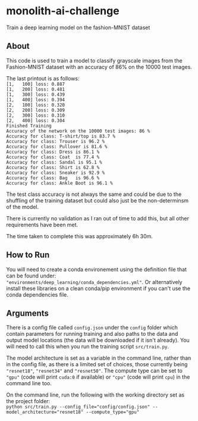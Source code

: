 # monolith-ai-challenge
Train a deep learning model on the fashion-MNIST dataset

## About
This code is used to train a model to classify grayscale images from the Fashion-MNIST dataset with an accuracy of 86% on the 10000 test images.

The last printout is as follows:  
`[1,   100] loss: 0.887`  
`[1,   200] loss: 0.481`  
`[1,   300] loss: 0.439`  
`[1,   400] loss: 0.394`  
`[2,   100] loss: 0.320`  
`[2,   200] loss: 0.309`  
`[2,   300] loss: 0.310`  
`[2,   400] loss: 0.304`  
`Finished Training`  
`Accuracy of the network on the 10000 test images: 86 %`  
`Accuracy for class: T-shirt/top is 83.7 %`  
`Accuracy for class: Trouser is 96.2 %`  
`Accuracy for class: Pullover is 81.6 %`  
`Accuracy for class: Dress is 86.1 %`  
`Accuracy for class: Coat  is 77.4 %`  
`Accuracy for class: Sandal is 95.1 %`  
`Accuracy for class: Shirt is 62.8 %`  
`Accuracy for class: Sneaker is 92.9 %`  
`Accuracy for class: Bag   is 96.6 %`  
`Accuracy for class: Ankle Boot is 96.1 %`  

The test class accuracy is not always the same and could be due to the shuffling of the training dataset but could also just be the non-determinsm of the model.

There is currently no validation as I ran out of time to add this, but all other requirements have been met.

The time taken to complete this was approximately 6h 30m.

## How to Run
You will need to create a conda environement using the definition file that can be found under:
`"environments/deep_learning/conda_dependencies.yml"`.
Or alternatively install these libraries on a clean conda/pip environment if you can't use the conda dependencies file.

## Arguments

There is a config file called `config.json` under the `config` folder which contain parameters for running training and also paths to the data and output model locations (the data will be downloaded if it isn't already). You will need to call this when you run the training script `src/train.py`.

The model architecture is set as a variable in the command line, rather than in the config file, as there is a limited set of choices, those currently being `"resnet18"`, `"resnet34"` and `"resnet50"`.
The compute type can be set to `"gpu"` (code will print `cuda:0` if available) or `"cpu"` (code will print `cpu`) in the command line too.

On the command line, run the following with the working directory set as the project folder:  
`python src/train.py --config_file="config/config.json" --model_architecture="resnet18" --compute_type="gpu"`
